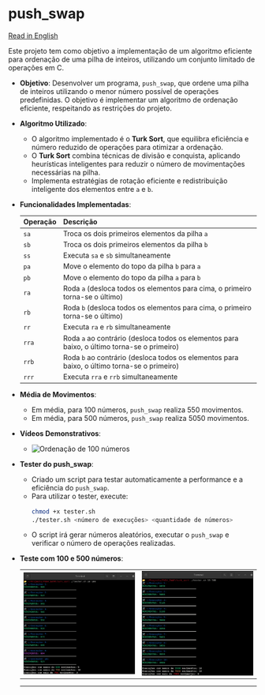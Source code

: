 # push_swap

[Read in English](README.md)

Este projeto tem como objetivo a implementação de um algoritmo eficiente para ordenação de uma pilha de inteiros, utilizando um conjunto limitado de operações em C.

- **Objetivo**: Desenvolver um programa, `push_swap`, que ordene uma pilha de inteiros utilizando o menor número possível de operações predefinidas. O objetivo é implementar um algoritmo de ordenação eficiente, respeitando as restrições do projeto.

- **Algoritmo Utilizado**:
  - O algoritmo implementado é o **Turk Sort**, que equilibra eficiência e número reduzido de operações para otimizar a ordenação.
  - O **Turk Sort** combina técnicas de divisão e conquista, aplicando heurísticas inteligentes para reduzir o número de movimentações necessárias na pilha.
  - Implementa estratégias de rotação eficiente e redistribuição inteligente dos elementos entre `a` e `b`.
  
- **Funcionalidades Implementadas**:  

  | Operação   | Descrição                                                                                   |
  |------------|---------------------------------------------------------------------------------------------|
  | `sa`       | Troca os dois primeiros elementos da pilha `a`                                              |
  | `sb`       | Troca os dois primeiros elementos da pilha `b`                                              |
  | `ss`       | Executa `sa` e `sb` simultaneamente                                                         |
  | `pa`       | Move o elemento do topo da pilha `b` para `a`                                               |
  | `pb`       | Move o elemento do topo da pilha `a` para `b`                                               |
  | `ra`       | Roda `a` (desloca todos os elementos para cima, o primeiro torna-se o último)               |
  | `rb`       | Roda `b` (desloca todos os elementos para cima, o primeiro torna-se o último)               |
  | `rr`       | Executa `ra` e `rb` simultaneamente                                                         |
  | `rra`      | Roda `a` ao contrário (desloca todos os elementos para baixo, o último torna-se o primeiro) |
  | `rrb`      | Roda `b` ao contrário (desloca todos os elementos para baixo, o último torna-se o primeiro) |
  | `rrr`      | Executa `rra` e `rrb` simultaneamente                                                       |

- **Média de Movimentos**:
  - Em média, para 100 números, `push_swap` realiza 550 movimentos.
  - Em média, para 500 números, `push_swap` realiza 5050 movimentos. 

- **Vídeos Demonstrativos**:
  - ![Ordenação de 100 números](https://github.com/andrade950/42push_swap/issues/1)
  

- **Tester do push_swap**:
  - Criado um script para testar automaticamente a performance e a eficiência do `push_swap`.
  - Para utilizar o tester, execute:
    ```bash
    chmod +x tester.sh
    ./tester.sh <número de execuções> <quantidade de números>
    ```
  - O script irá gerar números aleatórios, executar o `push_swap` e verificar o número de operações realizadas.
 
- **Teste com 100 e 500 números**:
   <table style="border-collapse: collapse; border: none;">
    <tr>
      <td><img width="550" src="imgs/100.png"></td>
      <td><img width="550" src="imgs/500.png"></td>
    </tr>
  </table>

  ---
  
